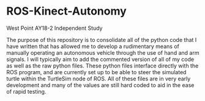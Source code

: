 # ROS-Kinect-Autonomy
West Point AY18-2 Independent Study

The purpose of this repository is to consolidate all of the python code that I have written that has allowed me to develop a rudimentary means of manually operating an autonomous vehicle through the use of hand and arm signals. I will typically aim to add the commented version of all of my code as well as the raw python files. These python files interface directly with the ROS program, and are currently set up to be able to steer the simulated turtle within the TurtleSim node of ROS. All of these files are in very early development and many of the values are still hard coded to aid in the ease of rapid testing.
